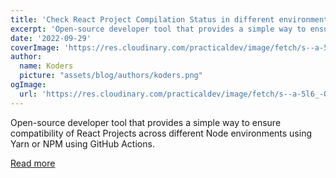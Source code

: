 ```yaml
---
title: 'Check React Project Compilation Status in different environments - Free Tool'
excerpt: 'Open-source developer tool that provides a simple way to ensure compatibility of React Projects across different Node environments using Yarn or NPM using GitHub Actions.'
date: '2022-09-29'
coverImage: 'https://res.cloudinary.com/practicaldev/image/fetch/s--a-5l6_-Q--/c_imagga_scale,f_auto,fl_progressive,h_420,q_auto,w_1000/https://dev-to-uploads.s3.amazonaws.com/uploads/articles/rooq5ie7riewg4shzhp9.jpg'
author:
  name: Koders
  picture: "assets/blog/authors/koders.png"
ogImage:
  url: 'https://res.cloudinary.com/practicaldev/image/fetch/s--a-5l6_-Q--/c_imagga_scale,f_auto,fl_progressive,h_420,q_auto,w_1000/https://dev-to-uploads.s3.amazonaws.com/uploads/articles/rooq5ie7riewg4shzhp9.jpg'
---
```


Open-source developer tool that provides a simple way to ensure compatibility of React Projects across different Node environments using Yarn or NPM using GitHub Actions.

[Read more](https://dev.to/sm0ke/check-react-project-compilation-status-in-different-environments-free-tool-4ee1)

